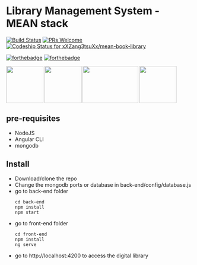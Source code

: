 # Library Management System - MEAN stack 

[![Build Status](https://travis-ci.org/xXZang3tsuXx/mean-book-library.svg?branch=master)](https://travis-ci.org/xXZang3tsuXx/mean-book-library)
[![PRs Welcome](https://img.shields.io/badge/PRs-welcome-brightgreen.svg?style=flat-square)](http://makeapullrequest.com)
[ ![Codeship Status for xXZang3tsuXx/mean-book-library](https://app.codeship.com/projects/b91560c0-4d22-0136-50e2-169c3cf793fe/status?branch=master)](https://app.codeship.com/projects/293317)

[![forthebadge](https://forthebadge.com/images/badges/made-with-javascript.svg)](https://forthebadge.com)
[![forthebadge](https://forthebadge.com/images/badges/uses-git.svg)](https://forthebadge.com)

<div>
<img align="left" width="100" height="100" src="https://i2.wp.com/www.damiencosset.com/wp-content/uploads/2017/07/mongodb.png">

<img align="center" width="100" height="100" src="https://www.atatus.com/images/devicon/icon-express.svg">

<img align="left" width="100" height="100" src="https://png.icons8.com/color/1600/angularjs.png">

<img align="left" width="150" height="100" src="https://cdn.pixabay.com/photo/2015/04/23/17/41/node-js-736399_960_720.png">

</div>


## pre-requisites

  - NodeJS
  - Angular CLI  
  - mongodb

## Install 

  - Download/clone the repo
  - Change the mongodb ports or database in back-end/config/database.js
  - go to back-end folder
      ````
      cd back-end
      npm install
      npm start
      ````
  - go to front-end folder
      ````
      cd front-end
      npm install
      ng serve
      ````
  - go to http://localhost:4200 to access the digital library